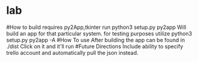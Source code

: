 # lab

#How to build 
	requires py2App,tkinter
	run  python3 setup.py py2app 
	Will build an app for that particular system. 
	for testing purposes utilize 
		python3 setup.py py2app -A 
#How To use 
	After building the app can be found in ./dist 
	Click on it and it'll run
#Future Directions 
	Include ability to specify trello account and
	automatically pull the json instead.
